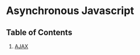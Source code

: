 # **Asynchronous Javascript**

## **Table of Contents**

1. [AJAX](/javascript/async-javascript/ajax.md)
